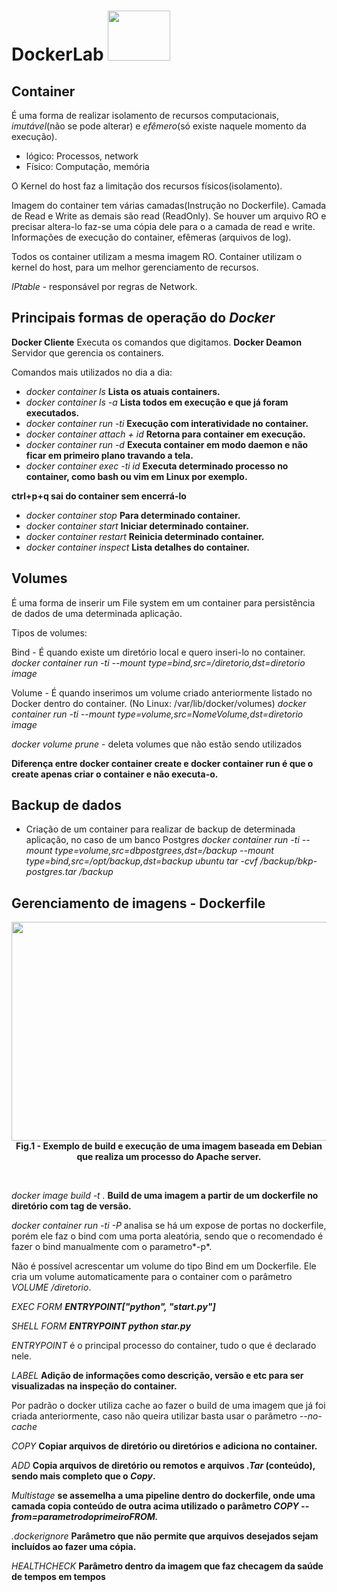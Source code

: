 # DockerLab <image src="https://user-images.githubusercontent.com/12403699/227597435-511fd8ae-c873-4fa4-b06f-a6fbe9bc1667.png" width="100" height="80">


## Container 

É uma forma de realizar isolamento de recursos computacionais, *imutável*(não se pode alterar) e *efêmero*(só existe naquele momento da execução).
- lógico: Processos, network 
- Físico: Computação, memória

O Kernel do host faz a limitação dos recursos físicos(isolamento).

Imagem do container tem várias camadas(Instrução no Dockerfile). Camada de Read e Write as demais são read (ReadOnly). Se houver um arquivo RO e precisar altera-lo faz-se uma cópia dele para o a camada de read e write. Informações de execução do container, efêmeras (arquivos de log).

Todos os container utilizam a mesma imagem RO. Container utilizam o kernel do host, para um melhor gerenciamento de recursos.

*IPtable* - responsável por regras de Network.

## Principais formas de operação do *Docker*

**Docker Cliente** Executa os comandos que digitamos.
**Docker Deamon** Servidor que gerencia os containers.

Comandos mais utilizados no dia a dia:

- *docker container ls* **Lista os atuais containers.** 
- *docker container ls -a* **Lista todos em execução e que já foram executados.**
- *docker container run -ti* **Execução com interatividade no container.**
- *docker container attach + id* **Retorna para container em execução.**
- *docker container  run -d* **Executa container em modo daemon e não ficar em primeiro plano travando a tela.**
- *docker container exec -ti id* **Executa determinado processo no container, como bash ou vim em Linux por exemplo.**

**ctrl+p+q sai do container sem encerrá-lo**

- *docker container stop* **Para determinado container.**
- *docker container start* **Iniciar determinado container.**
- *docker container restart* **Reinicia determinado container.**
- *docker container inspect* **Lista detalhes do container.**

## Volumes

É uma forma de inserir um File system em um container para persistência de dados de uma determinada aplicação.

Tipos de volumes:

Bind - É quando existe um diretório local e quero inseri-lo no container.
*docker container run -ti --mount type=bind,src=/diretorio,dst=diretorio image*

Volume - É quando inserimos um volume criado anteriormente listado no Docker dentro do container. (No Linux: /var/lib/docker/volumes)
*docker container run -ti --mount type=volume,src=NomeVolume,dst=diretorio image*

*docker volume prune* - deleta volumes que não estão sendo utilizados

**Diferença entre **docker container create** e **docker container run** é que o create apenas criar o container e não executa-o.**

## Backup de dados
- Criação de um container para realizar de backup de determinada aplicação, no caso de um banco Postgres
*docker container run -ti --mount type=volume,src=dbpostgrees,dst=/backup --mount type=bind,src=/opt/backup,dst=backup ubuntu tar -cvf /backup/bkp-postgres.tar /backup*

## Gerenciamento de imagens - Dockerfile
</figure>
<image src="https://user-images.githubusercontent.com/12403699/227609571-c979e282-dd4e-41ca-bf45-ff4512019149.png" width="700" height="350">
<figcaption align = "center"><b>Fig.1 - Exemplo de build e execução de uma imagem baseada em Debian que realiza um processo do Apache server.</b></figcaption>
</figure>

&nbsp;

*docker image build -t .* **Build de uma imagem a partir de um dockerfile no diretório com tag de versão.**

*docker container run -ti -P* analisa se há um expose de portas no dockerfile, porém ele faz o bind com uma porta aleatória, sendo que o recomendado é fazer o bind manualmente com o parametro*-p*.

Não é possível acrescentar um volume do tipo Bind em um Dockerfile. Ele cria um volume automaticamente para o container com o parâmetro *VOLUME /diretorio*.

*EXEC FORM* ***ENTRYPOINT["python", "start.py"]***

*SHELL FORM* ***ENTRYPOINT python star.py***

*ENTRYPOINT* é o principal processo do container, tudo o que é declarado nele.

*LABEL* **Adição de informações como descrição, versão e etc para ser visualizadas na inspeção do container.**

Por padrão o docker utiliza cache ao fazer o build de uma imagem que já foi criada anteriormente, caso não queira utilizar basta usar o parâmetro *--no-cache*

*COPY* **Copiar arquivos de diretório ou diretórios e adiciona no container.**

*ADD* **Copia arquivos de diretório ou remotos e arquivos *.Tar* (conteúdo), sendo mais completo que o *Copy*.**

*Multistage* **se assemelha a uma pipeline dentro do dockerfile, onde uma camada copia conteúdo de outra acima utilizado o parâmetro *COPY --from=parametrodoprimeiroFROM.***

*.dockerignore* **Parâmetro que não permite que arquivos desejados sejam incluídos ao fazer uma cópia.**

*HEALTHCHECK* **Parâmetro dentro da imagem que faz checagem da saúde de tempos em tempos**
